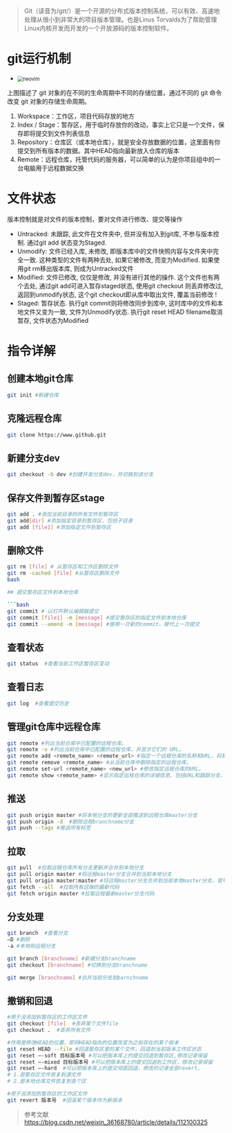 > Git（读音为/gɪt/）是一个开源的分布式版本控制系统，可以有效、高速地处理从很小到非常大的项目版本管理。也是Linus Torvalds为了帮助管理Linux内核开发而开发的一个开放源码的版本控制软件。

# git运行机制

* <img src="https://res.cloudinary.com/fengerzh/image/upload/git-reset_drbfhd.png" alt="neovim" style="zoom: 80%;" />

上图描述了 git 对象的在不同的生命周期中不同的存储位置，通过不同的 git 命令改变 git 对象的存储生命周期。

1. Workspace：工作区，项目代码存放的地方
2. Index / Stage：暂存区，用于临时存放你的改动，事实上它只是一个文件，保存即将提交到文件列表信息
3. Repository：仓库区（或本地仓库），就是安全存放数据的位置，这里面有你提交到所有版本的数据。其中HEAD指向最新放入仓库的版本
4. Remote：远程仓库，托管代码的服务器，可以简单的认为是你项目组中的一台电脑用于远程数据交换

# 文件状态

版本控制就是对文件的版本控制，要对文件进行修改、提交等操作

- Untracked: 未跟踪, 此文件在文件夹中, 但并没有加入到git库, 不参与版本控制. 通过git add 状态变为Staged.
- Unmodify: 文件已经入库, 未修改, 即版本库中的文件快照内容与文件夹中完全一致. 这种类型的文件有两种去处, 如果它被修改, 而变为Modified. 如果使用git rm移出版本库, 则成为Untracked文件
- Modified: 文件已修改, 仅仅是修改, 并没有进行其他的操作. 这个文件也有两个去处, 通过git add可进入暂存staged状态, 使用git checkout 则丢弃修改过, 返回到unmodify状态, 这个git checkout即从库中取出文件, 覆盖当前修改 !
- Staged: 暂存状态. 执行git commit则将修改同步到库中, 这时库中的文件和本地文件又变为一致, 文件为Unmodify状态. 执行git reset HEAD filename取消暂存, 文件状态为Modified

# 指令详解

## 创建本地git仓库

```bash
git init #新建仓库
```

## 克隆远程仓库

```bash
git clone https://www.github.git
```

## 新建分支dev

```bash
git checkout -b dev #创建开发分支dev，并切换到该分支
```

## 保存文件到暂存区stage

```bash
git add . #添加当前目录的所有文件到暂存区
git add[dir] #添加指定目录到暂存区，包括子目录
git add [file1] #添加指定文件到暂存区
```
## 删除文件

```bash
git rm [file] # 从暂存区和工作区删除文件
git rm -cached [file] #从暂存区删除文件
bash

## 提交暂存区文件到本地仓库

```bash
git commit # 以打开默认编辑器提交
git commit [file1] -m [message] #提交暂存区的指定文件到本地仓库
git commit --amend -m [message] #使用一次新的commit，替代上一次提交
```

## 查看状态

```bash
git status  #查看当前工作区暂存区变动
```

## 查看日志

```bash
git log  #查看提交历史
```
## 管理git仓库中远程仓库

```bash
git remote #列出当前仓库中已配置的远程仓库。
git remote -v #列出当前仓库中已配置的远程仓库，并显示它们的 URL。
git remote add <remote_name> <remote_url> #指定一个远程仓库的名称和URL，将其添加到当前仓库中。
git remote remove <remote_name> #从当前仓库中删除指定的远程仓库。
git remote set-url <remote_name> <new_url> #修改指定远程仓库的URL。
git remote show <remote_name> #显示指定远程仓库的详细信息，包括URL和跟踪分支。
```

## 推送

```bash
git push origin master #将本地分支的更新全部推送到远程仓库master分支
git push origin -d  #删除远程branchname分支
git push --tags #推送所有标签
```

## 拉取

```bash
git pull  #拉取远程仓库所有分支更新并合并到本地分支
git pull origin master #将远程master分支合并到当前本地分支
git pull origin master:master #将远程master分支合并到当前本地master分支，冒号后面表示本地分支
git fetch --all  #拉取所有远端的最新代码
git fetch origin master #拉取远程最新master分支代码
```

## 分支处理

```bash
git branch  #查看分支
—D #删除
-a #本地和远程分支
```

```bash
git branch [branchname] #新建分支branchname
git checkout [branchname] #切换到分支branchname
```

```bash
git merge [branchname] #合并当前分支到barnchname
```

## 撤销和回退

```bash
#用于没添加到暂存区的工作区文件
git checkout [file]  #丢弃某个文件file
git checkout .  #丢弃所有文件
```

```bash
#作用是修改HEAD的位置，即将HEAD指向的位置改变为之前存在的某个版本
git reset HEAD --file #回退暂存区里的某个文件，回退到当前版本工作区状态
git reset –-soft 目标版本号 #可以把版本库上的提交回退到暂存区,修改记录保留
git reset –-mixed 目标版本号 #可以把版本库上的提交回退到工作区，修改记录保留
git reset –-hard  #可以把版本库上的提交彻底回退，修改的记录全部revert。
# 1.是暂存区文件恢复到源文件
# 2.是本地仓库文件恢复到各个区
```

```bash
#用于没添加到暂存区的工作区文件
git revert 版本号  #回滚某个版本作为新版本
```

> 参考文献
> https://blog.csdn.net/weixin_36168780/article/details/112100325
